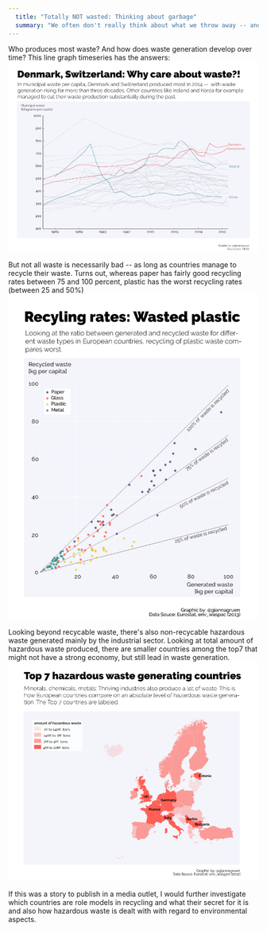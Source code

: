 ```yaml
---
  title: "Totally NOT wasted: Thinking about garbage"
  summary: "We often don't really think about what we throw away -- and how much of that. These three graphics help you get a glimpse at garbage."
---
```


Who produces most waste? And how does waste generation develop over time? This line graph timeseries has the answers:
![lines_waste_generation_timeseries](municipalwaste-960-03.png)

But not all waste is necessarily bad -- as long as countries manage to recycle their waste. Turns out, whereas paper has fairly good recycling rates between 75 and 100 percent, plastic has the worst recycling rates (between 25 and 50%)
![scatter_recycling_rates](recycling-960-03.png)

Looking beyond recycable waste, there's also non-recycable hazardous waste generated mainly by the industrial sector. Looking at total amount of hazardous waste produced, there are smaller countries among the top7 that might not have a strong economy, but still lead in waste generation.
![map_hazardous_waste](hazardous_waste_map-960-01.png)

If this was a story to publish in a media outlet, I would further investigate which countries are role models in recycling and what their secret for it is and also how hazardous waste is dealt with with regard to environmental aspects.
